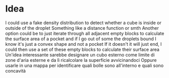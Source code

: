 # Idea
I could use a fake density distribution to detect
whether a cube is inside or outside of the droplet
Something like a distance function or smth
Another option could be to just iterate through all adjacent 
empty blocks to calculate the surface area of a pocket and if I go out of some the droplets
bound I know it's just a convex shape and not a pocket
If it doesn't it will just end, I could then use a set of these
empty blocks to calculate their surface area 
Un'idea interessante sarebbe designare un cubo esterno come limite
di zone d'aria esterne e da lì ricalcolare la superficie avvicinandoci
Oppure usarle in una mappa per identificare quali bolle sono all'interno e quali
sono concavità